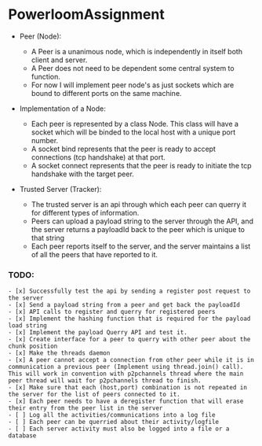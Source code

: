 # PowerloomAssignment

- Peer (Node):
	- A Peer is a unanimous node, which is independently in itself both client and server.
	- A Peer does not need to be dependent some central system to function.
	- For now I will implement peer node's as just sockets which are bound to different ports on the 
	same machine.

- Implementation of a Node:
	- Each peer is represented by a class Node. This class will have a socket which will be binded to 
	the local host with a unique port number.
	- A socket bind represents that the peer is ready to accept connections (tcp handshake) at that port.
	- A socket connect represents that the peer is ready to initiate the tcp handshake with the target peer.

- Trusted Server (Tracker):
	- The trusted server is an api through which each peer can querry it for different types of information.
	- Peers can upload a payload string to the server through the API, and the server returns a payloadId back 
	to the peer which is unique to that string
	- Each peer reports itself to the server, and the server maintains a list of all the peers that have reported to it.

### TODO:
	- [x] Successfully test the api by sending a register post request to the server
	- [x] Send a payload string from a peer and get back the payloadId
	- [x] API calls to register and querry for registered peers
	- [x] Implement the hashing function that is required for the payload load string
	- [x] Implement the payload Querry API and test it.
	- [x] Create interface for a peer to querry with other peer about the chunk position
	- [x] Make the threads daemon
	- [x] A peer cannot accept a connection from other peer while it is in communication a previous peer (Implement using thread.join() call). This will work in convention with p2pchannels thread where the main peer thread will wait for p2pchannels thread to finish.
	- [x] Make sure that each (host,port) combination is not repeated in the server for the list of peers connected to it.
	- [x] Each peer needs to have a deregister function that will erase their entry from the peer list in the server
	- [ ] Log all the activities/communications into a log file
	- [ ] Each peer can be querried about their activity/logfile
	- [ ] Each server activity must also be logged into a file or a database
